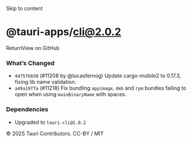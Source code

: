 Skip to content
# @tauri-apps/cli@2.0.2
ReturnView on GitHub
### What’s Changed
  * `4475fbb50` (#11208 by @lucasfernog) Update cargo-mobile2 to 0.17.3, fixing lib name validation.
  * `a49a19ffa` (#11218) Fix bundling `appimage`, `deb` and `rpm` bundles failing to open when using `mainBinaryName` with spaces.


### Dependencies
  * Upgraded to `tauri-cli@2.0.2`


© 2025 Tauri Contributors. CC-BY / MIT
